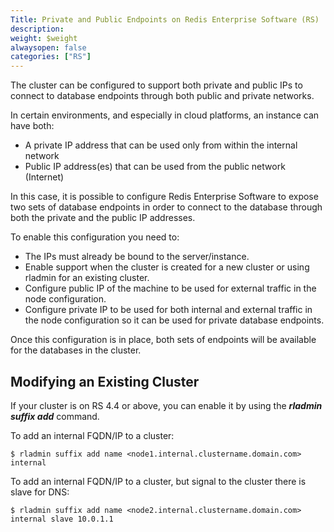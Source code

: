 ```yaml
---
Title: Private and Public Endpoints on Redis Enterprise Software (RS)
description: 
weight: $weight
alwaysopen: false
categories: ["RS"]
---
```

The cluster can be configured to support both private and public IPs to
connect to database endpoints through both public and private networks.

In certain environments, and especially in cloud platforms, an instance
can have both:

- A private IP address that can be used only from within the internal
    network
- Public IP address(es) that can be used from the public network
    (Internet)

In this case, it is possible to configure Redis Enterprise Software to
expose two sets of database endpoints in order to connect to the
database through both the private and the public IP addresses.

To enable this configuration you need to:

- The IPs must already be bound to the server/instance.
- Enable support when the cluster is created for a new cluster or
    using rladmin for an existing cluster.
- Configure public IP of the machine to be used for external traffic
    in the node configuration.
- Configure private IP to be used for both internal and external
    traffic in the node configuration so it can be used for private
    database endpoints.

Once this configuration is in place, both sets of endpoints will be
available for the databases in the cluster.

## Modifying an Existing Cluster

If your cluster is on RS 4.4 or above, you can enable it by using the
***rladmin suffix add*** command.

To add an internal FQDN/IP to a cluster:

```src
$ rladmin suffix add name <node1.internal.clustername.domain.com> internal
```

To add an internal FQDN/IP to a cluster, but signal to the cluster there
is slave for DNS:

```src
$ rladmin suffix add name <node2.internal.clustername.domain.com> internal slave 10.0.1.1
```
